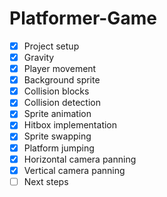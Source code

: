 # Platformer-Game

- [x] Project setup
- [x] Gravity
- [x] Player movement
- [x] Background sprite
- [x] Collision blocks
- [x] Collision detection
- [x] Sprite animation
- [x] Hitbox implementation
- [x] Sprite swapping
- [x] Platform jumping
- [x] Horizontal camera panning
- [x] Vertical camera panning
- [ ] Next steps
